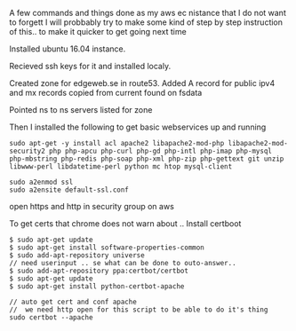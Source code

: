 
A few commands and things done as my aws ec nistance that I do not want to forgett
I will probbably try to make some kind of step by step instruction of this.. to make it quicker to get going next time

Installed ubuntu 16.04 instance.

Recieved ssh keys for it and installed localy. 

Created zone for edgeweb.se in route53. 
Added A record for public ipv4 and mx records copied from current found on fsdata 

Pointed ns to ns servers listed for zone

Then I installed the following to get basic webservices up and running

```
sudo apt-get -y install acl apache2 libapache2-mod-php libapache2-mod-security2 php php-apcu php-curl php-gd php-intl php-imap php-mysql php-mbstring php-redis php-soap php-xml php-zip php-gettext git unzip libwww-perl libdatetime-perl python mc htop mysql-client

sudo a2enmod ssl
sudo a2ensite default-ssl.conf
```
open https and http in security group on aws

To get certs that chrome does not warn about .. 
Install certboot
```
$ sudo apt-get update
$ sudo apt-get install software-properties-common
$ sudo add-apt-repository universe
// need userinput .. se what can be done to outo-answer.. 
$ sudo add-apt-repository ppa:certbot/certbot
$ sudo apt-get update
$ sudo apt-get install python-certbot-apache 

// auto get cert and conf apache
//  we need http open for this script to be able to do it's thing
sudo certbot --apache

```
